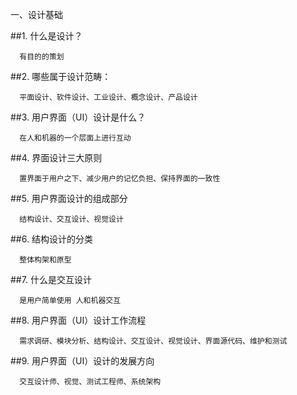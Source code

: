 一、设计基础

##1. 什么是设计？

      有目的的策划

##2. 哪些属于设计范畴：

      平面设计、软件设计、工业设计、概念设计、产品设计

##3. 用户界面（UI）设计是什么？

      在人和机器的一个层面上进行互动

##4. 界面设计三大原则

      置界面于用户之下、减少用户的记忆负担、保持界面的一致性

##5. 用户界面设计的组成部分

      结构设计、交互设计、视觉设计

##6. 结构设计的分类

      整体构架和原型

##7. 什么是交互设计

      是用户简单使用 人和机器交互

##8. 用户界面（UI）设计工作流程

      需求调研、模块分析、结构设计、交互设计、视觉设计、界面源代码、维护和测试

##9. 用户界面（UI）设计的发展方向

      交互设计师、视觉、测试工程师、系统架构
